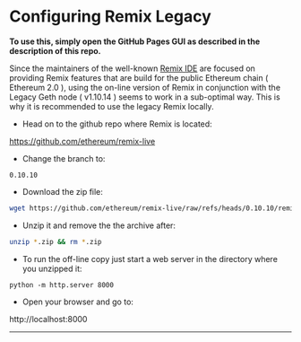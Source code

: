 # Configuring Remix Legacy

**To use this, simply open the GitHub Pages GUI as described in the description of this repo.**

Since the maintainers of the well-known [Remix IDE](https://remix.ethereum.org/) are focused on providing Remix features that are build for the public Ethereum chain ( Ethereum 2.0 ), using the on-line version of Remix in conjunction with the Legacy Geth node ( v1.10.14 ) seems to work in a sub-optimal way. This is why it is recommended to use the legacy Remix locally.

* Head on to the github repo where Remix is located:

https://github.com/ethereum/remix-live

* Change the branch to:

```
0.10.10
```

* Download the zip file:

```sh
wget https://github.com/ethereum/remix-live/raw/refs/heads/0.10.10/remix-da955628a.zip
```

* Unzip it and remove the the archive after:

```sh
unzip *.zip && rm *.zip
```

* To run the off-line copy just start a web server in the directory where you unzipped it:

```
python -m http.server 8000
```

* Open your browser and go to:

http://localhost:8000

---
